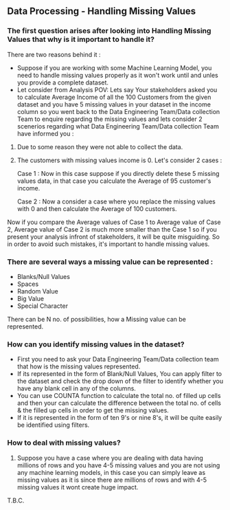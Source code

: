 
## Data Processing - Handling Missing Values


### The first question arises after looking into Handling Missing Values that why is it important to handle it?

There are two reasons behind it :
* Suppose if you are working with some Machine Learning Model, you need to handle missing values properly as it won't work until and unles you provide a complete dataset.
* Let consider from Analysis POV:
Lets say Your stakeholders asked you to calculate Average Income of all the 100 Customers from the given dataset and you have 5 missing values in your dataset in the income column so you went back to the Data Engineering Team/Data collection Team to enquire regarding the missing values and lets consider 2 scenerios regarding what Data Engineering Team/Data collection Team have informed you :

1. Due to some reason they were not able to collect the data.
2. The customers with missing values income is 0. Let's consider 2 cases :
   
   Case 1 : Now in this case suppose if you directly delete these 5 missing values data, in that case you calculate the Average of 95 customer's income.
   
   Case 2 : Now a consider a case where you replace the missing values with 0 and then calculate the Average of 100 customers.

Now if you compare the Average values of Case 1 to Average value of Case 2, Average value of Case 2 is much more smaller than the Case 1 so if you present your analysis infront of stakeholders, it will be quite misguiding. So in order to avoid such mistakes, it's important to handle missing values.


### There are several ways a missing value can be represented : 
* Blanks/Null Values
* Spaces
* Random Value
* Big Value
* Special Character

There can be N no. of possibilities, how a Missing value can be represented.


### How can you identify missing values in the dataset?

* First you need to ask your Data Engineering Team/Data collection team that how is the missing values represented.
* If its represented in the form of Blank/Null Values, You can apply filter to the dataset and check the drop down of the filter to identify whether you have any blank cell in any of the columns.
* You can use COUNTA function to calculate the total no. of filled up cells and then your can calculate the difference between the total no. of cells & the filled up cells in order to get the missing values.
* If it is represented in the form of ten 9's or nine 8's, it will be quite easily be identified using filters.


### How to deal with missing values?

1. Suppose you have a case where you are dealing with data having millions of rows and you have 4-5 missing values and you are not using any machine learning models, in this case you can simply leave as missing values as it is since there are millions of rows and with 4-5 missing values it wont create huge impact.


T.B.C.
  
